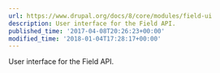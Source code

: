 ```yaml
---
url: https://www.drupal.org/docs/8/core/modules/field-ui
description: User interface for the Field API.
published_time: '2017-04-08T20:26:23+00:00'
modified_time: '2018-01-04T17:28:17+00:00'
---
```

User interface for the Field API.